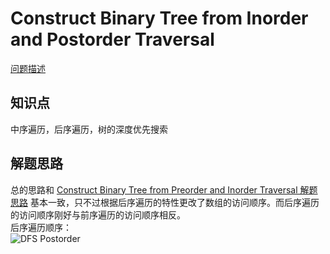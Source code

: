 # Construct Binary Tree from Inorder and Postorder Traversal

[问题描述](https://leetcode.com/problems/construct-binary-tree-from-inorder-and-postorder-traversal/description/)

## 知识点

中序遍历，后序遍历，树的深度优先搜索

## 解题思路

总的思路和 [Construct Binary Tree from Preorder and Inorder Traversal 解题思路](https://gitee.com/bingzhong-project/leetcode/blob/master/algorithms/construct-binary-tree-from-preorder-and-inorder-traversal/solutions.md) 基本一致，只不过根据后序遍历的特性更改了数组的访问顺序。而后序遍历的访问顺序刚好与前序遍历的访问顺序相反。  
后序遍历顺序：  
![DFS Postorder](https://bingzhong-project.gitee.io/public/pictures/dfs-postorder.png)
